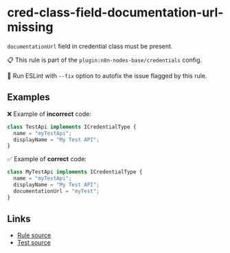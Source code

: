 [//]: # "File generated from a template. Do not edit this file directly."

# cred-class-field-documentation-url-missing

`documentationUrl` field in credential class must be present.

📋 This rule is part of the `plugin:n8n-nodes-base/credentials` config.

🔧 Run ESLint with `--fix` option to autofix the issue flagged by this rule.

## Examples

❌ Example of **incorrect** code:

```js
class TestApi implements ICredentialType {
  name = "myTestApi";
  displayName = "My Test API";
}
```

✅ Example of **correct** code:

```js
class MyTestApi implements ICredentialType {
  name = "myTestApi";
  displayName = "My Test API";
  documentationUrl = "myTest";
}
```

## Links

- [Rule source](../../lib/rules/cred-class-field-documentation-url-missing.ts)
- [Test source](../../tests/cred-class-field-documentation-url-missing.test.ts)
